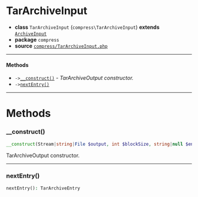 # TarArchiveInput

- **class** `TarArchiveInput` (`compress\TarArchiveInput`) **extends** [`ArchiveInput`](https://github.com/jphp-compiler/jphp/blob/master/jphp-compress-ext/api-docs/classes/compress/ArchiveInput.md)
- **package** `compress`
- **source** [`compress/TarArchiveInput.php`](./src/main/resources/JPHP-INF/sdk/compress/TarArchiveInput.php)


---

#### Methods

- `->`[`__construct()`](#method-__construct) - _TarArchiveOutput constructor._
- `->`[`nextEntry()`](#method-nextentry)

---
# Methods

<a name="method-__construct"></a>

### __construct()
```php
__construct(Stream|string|File $output, int $blockSize, string|null $encoding): void
```
TarArchiveOutput constructor.

---

<a name="method-nextentry"></a>

### nextEntry()
```php
nextEntry(): TarArchiveEntry
```